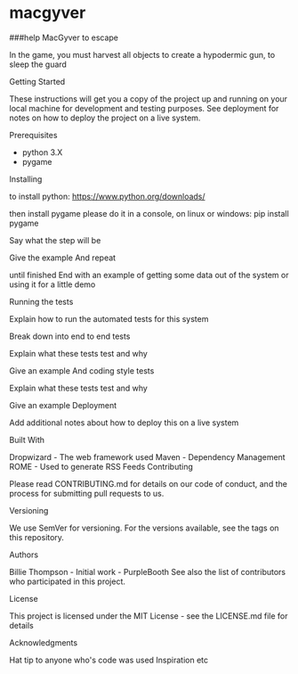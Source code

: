 # macgyver

###help MacGyver to escape

In the game, you must harvest all objects to create a hypodermic gun, to sleep the guard

Getting Started

These instructions will get you a copy of the project up and running on your local machine for development and testing purposes. See deployment for notes on how to deploy the project on a live system.

Prerequisites
+ python 3.X
+ pygame


Installing

to install python: https://www.python.org/downloads/

then install pygame please do it in a console, on linux or windows: 
pip install pygame

Say what the step will be

Give the example
And repeat

until finished
End with an example of getting some data out of the system or using it for a little demo

Running the tests

Explain how to run the automated tests for this system

Break down into end to end tests

Explain what these tests test and why

Give an example
And coding style tests

Explain what these tests test and why

Give an example
Deployment

Add additional notes about how to deploy this on a live system

Built With

Dropwizard - The web framework used
Maven - Dependency Management
ROME - Used to generate RSS Feeds
Contributing

Please read CONTRIBUTING.md for details on our code of conduct, and the process for submitting pull requests to us.

Versioning

We use SemVer for versioning. For the versions available, see the tags on this repository.

Authors

Billie Thompson - Initial work - PurpleBooth
See also the list of contributors who participated in this project.

License

This project is licensed under the MIT License - see the LICENSE.md file for details

Acknowledgments

Hat tip to anyone who's code was used
Inspiration
etc